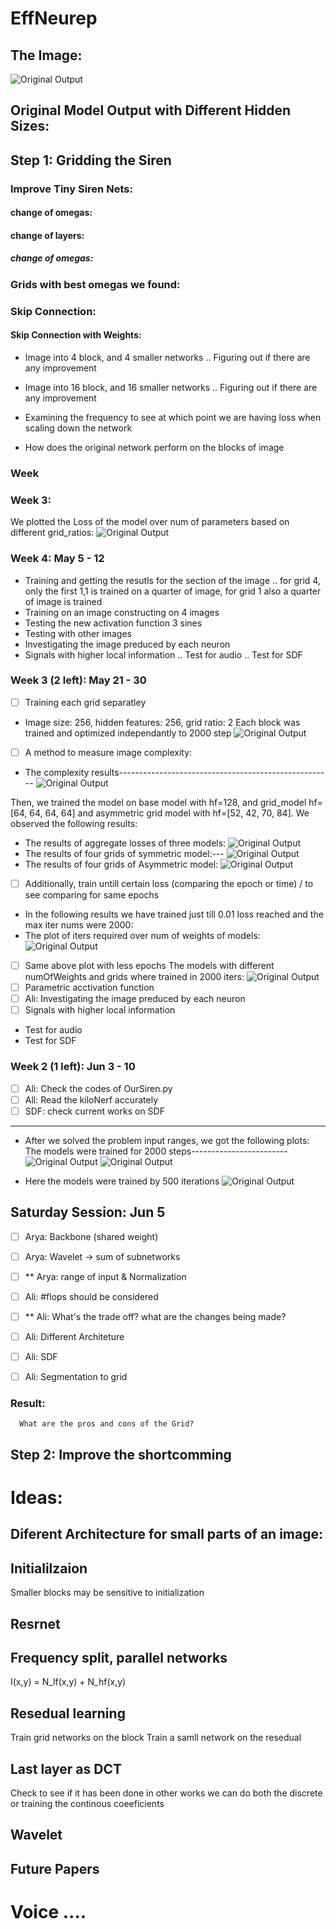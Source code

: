 # EffNeurep
## The Image:
![Original Output](./images/image.jpg?raw=true "Original Model")
## Original Model Output with Different Hidden Sizes:
<!-- picture: 256, hidden: 512, Total loss 0.000017, Total Trainable Params: 791043 -->
<!-- ![Original Output](./images/original_output(0).jpg?raw=true "Original Model") -->
<!-- picture: 256, hidden: 256, Total loss 0.000082, Total Trainable Params: 198915 -->
<!-- ![Original Output](./images/original_output.jpg?raw=true "Original Model") -->
<!-- picture: 256, hidden: 128, Total loss 0.000828, Total Trainable Params: 50307 -->
<!-- ![Original Output](./images/original_output(1).jpg?raw=true "Original Model") -->
<!-- picture: 256, hidden: 64, Total loss 0.006961, Total Trainable Params: 12867 -->
<!-- ![Original Output](./images/original_output(2).jpg?raw=true "Original Model") -->
<!-- picture: 256, hidden: 32, Total loss 0.039233, Total Trainable Params: 3363 -->
<!-- ![Original Output](./images/original_output(3).jpg?raw=true "Original Model") -->

## Step 1: Gridding the Siren
<!-- picture: 256, hidden: 128, Grid_ratio:2, Grid Total loss 0.0007812, Total Trainable Params: 51468 -->
<!-- ![Original Output](./images/grid_result1.jpg?raw=true "Original Model") -->
<!-- picture: 256, hidden: 96, Grid_ratio:2, Grid Total loss 0.000571, Total Trainable Params: 29388 -->
<!-- ![Original Output](./images/grid_result4.jpg?raw=true "Original Model") -->
<!-- picture: 256, hidden: 80, Grid_ratio:2, Grid Total loss 0.001055, Total Trainable Params: 20652 -->
<!-- ![Original Output](./images/grid_result5.jpg?raw=true "Original Model") -->
<!-- picture: 256, hidden: 64, Grid_ratio:2, Grid Total loss 0.001914, Total Trainable Params: 13452 -->
<!-- ![Original Output](./images/grid_result6.jpg?raw=true "Original Model") -->
<!-- picture: 256, hidden: 56, Grid_ratio:2, Grid Total loss 0.002929, Total Trainable Params: 10428 -->
<!-- ![Original Output](./images/grid_result7.jpg?raw=true "Original Model") -->
<!-- picture: 256, hidden: 48, Grid_ratio:2, Grid Total loss 0.004338, Total Trainable Params: 7788 -->
<!-- ![Original Output](./images/grid_result8.jpg?raw=true "Original Model") -->
<!-- picture: 256, hidden: 40, Grid_ratio:2, Grid Total loss 0.006983, Total Trainable Params: 5532 -->
<!-- ![Original Output](./images/grid_result9.jpg?raw=true "Original Model") -->
<!-- picture: 256, hidden: 32, Grid_ratio:2, Grid Total loss 0.011597, Total Trainable Params: 3660 -->
<!-- ![Original Output](./images/grid_result10.jpg?raw=true "Original Model") -->

<!-- picture: 256, hidden: 128, Grid_ratio:4, Grid Total loss 0.0002337, Total Trainable Params: 53808 -->
<!-- ![Original Output](./images/grid_result2.jpg?raw=true "Original Model") -->
<!-- picture: 256, hidden: 64, Grid_ratio:4, Grid Total loss 0.003049, Total Trainable Params: 14640 -->
<!-- ![Original Output](./images/grid_result11.jpg?raw=true "Original Model") -->

<!-- picture: 256, hidden: 128, Grid_ratio:8, Grid Total loss 0.000810, Total Trainable Params: 58560 -->
<!-- ![Original Output](./images/grid_result3.jpg?raw=true "Original Model") -->

### Improve Tiny Siren Nets:
#### change of omegas:
<!-- picture: 256, hidden: 32, Total loss 0.039233, Total Trainable Params: 3363 -->
<!-- ![Original Output](./images/original_output(3).jpg?raw=true "Original Model") -->

<!-- picture: 256, hidden: 32, outermost_linear: False, Total loss 0.051598, Total Trainable Params: 3363 -->
<!-- ![Original Output](./images/tiny_output.jpg?raw=true "Original Model") -->
<!-- picture: 256, hidden: 32, first_omega_0:60, hidden_omega:30, Total loss 0.055761, Total Trainable Params: 3363 -->
<!-- ![Original Output](./images/tiny_output3.jpg?raw=true "Original Model") -->
<!-- picture: 256, hidden: 32, first_omega_0:30, hidden_omega:60, Total loss 0.041092, Total Trainable Params: 3363 -->
<!-- ![Original Output](./images/tiny_output4.jpg?raw=true "Original Model") -->
<!-- picture: 256, hidden: 32, first_omega_0:30, hidden_omega:120, Total loss 0.040188, Total Trainable Params: 3363 -->
<!-- ![Original Output](./images/tiny_output5.jpg?raw=true "Original Model") -->
<!-- picture: 256, hidden: 32, first_omega_0:30, hidden_omega:240, Total loss 0.043150, Total Trainable Params: 3363 -->
<!-- ![Original Output](./images/tiny_output6.jpg?raw=true "Original Model") -->
<!-- picture: 256, hidden: 32, first_omega_0:20, hidden_omega:120, Total loss 0.042351, Total Trainable Params: 3363 -->
<!-- ![Original Output](./images/tiny_output7.jpg?raw=true "Original Model") -->
<!-- picture: 256, hidden: 32, first_omega_0:10, hidden_omega:120, Total loss 0.049642, Total Trainable Params: 3363 -->
<!-- ![Original Output](./images/tiny_output8.jpg?raw=true "Original Model") -->
#### change of layers:
<!-- picture: 256, layers:2, hidden: 40, Total loss 0.040570, Total Trainable Params: 3523 -->
<!-- ![Original Output](./images/tiny_output9.jpg?raw=true "Original Model") -->
<!-- picture: 256, layers:1, hidden: 56, Total loss 0.056993, Total Trainable Params: 3531 -->
<!-- ![Original Output](./images/tiny_output10.jpg?raw=true "Original Model") -->
<!-- picture: 256, layers:4, hidden: 28, Total loss 0.037657, Total Trainable Params: 3419 -->
<!-- ![Original Output](./images/tiny_output11.jpg?raw=true "Original Model") -->
<!-- picture: 256, layers:5, hidden: 25, Total loss 0.036021, Total Trainable Params: 3403 -->
<!-- ![Original Output](./images/tiny_output12.jpg?raw=true "Original Model") -->
<!-- picture: 256, layers:6, hidden: 23, Total loss 0.042324, Total Trainable Params: 3452 -->
<!-- 
![Original Output](./images/tiny_output13.jpg?raw=true "Original Model") -->
##### change of omegas:
<!-- picture: 256, layers:5, hidden:25, first_omega_0:30, hidden_omega:30, Total loss 0.036021, Total Trainable Params: 3403 -->
<!-- ![Original Output](./images/tiny_output12.jpg?raw=true "Original Model") -->
<!-- picture: 256, layers:5, hidden:25, first_omega_0:60, hidden_omega:30, Total loss 0.084523, Total Trainable Params: 3403 -->
<!-- ![Original Output](./images/tiny_output14.jpg?raw=true "Original Model") -->
<!-- picture: 256, layers:5, hidden:25, first_omega_0:30, hidden_omega:60, Total loss 0.033875, Total Trainable Params: 3403 -->
<!-- ![Original Output](./images/tiny_output15.jpg?raw=true "Original Model") -->
<!-- picture: 256, layers:5, hidden:25, first_omega_0:30, hidden_omega:90, Total loss 0.038705, Total Trainable Params: 3403 -->
<!-- ![Original Output](./images/tiny_output16.jpg?raw=true "Original Model") -->
<!-- picture: 256, layers:5, hidden:25, first_omega_0:20, hidden_omega:60, Total loss 0.036265, Total Trainable Params: 3403 -->
<!-- ![Original Output](./images/tiny_output17.jpg?raw=true "Original Model") -->
<!-- picture: 256, layers:5, hidden:25, first_omega_0:10, hidden_omega:60, Total loss 0.034360, Total Trainable Params: 3403 -->
<!-- ![Original Output](./images/tiny_output18.jpg?raw=true "Original Model") -->
<!-- picture: 256, layers:5, hidden:25, first_omega_0:5, hidden_omega:60, Total loss 0.044639, Total Trainable Params: 3403 -->
<!-- ![Original Output](./images/tiny_output19.jpg?raw=true "Original Model") -->
<!-- picture: 256, layers:5, hidden:25, first_omega_0:1, hidden_omega:60, Total loss 0.072873, Total Trainable Params: 3403 -->
<!-- ![Original Output](./images/tiny_output20.jpg?raw=true "Original Model") -->
<!-- picture: 256, hidden: 32, first_omega_0:300, Total loss 0.682163, Total Trainable Params: 3363 -->
<!-- ![Original Output](./images/tiny_output1.jpg?raw=true "Original Model") -->
<!-- picture: 256, hidden: 32, first_omega_0:300, hidden_omega:300, Total loss 0.957278, Total Trainable Params: 3363 -->
<!-- ![Original Output](./images/tiny_output2.jpg?raw=true "Original Model") -->

### Grids with best omegas we found:
<!-- picture: 256, gird:2, layers:5, hidden:100, first_omega_0:30, hidden_omega:60, Total loss 0.000187, Total Trainable Params: 52212 -->
<!-- ![Original Output](./images/grid_result12.jpg?raw=true "Original Model") -->
<!-- picture: 256, gird:2, layers:5, hidden:50, first_omega_0:30, hidden_omega:60, Total loss 0.001837, Total Trainable Params: 13612 -->
<!-- ![Original Output](./images/grid_result13.jpg?raw=true "Original Model") -->

### Skip Connection:
<!-- picture: 256, hidden: 128, Total loss 0.003690, Total Trainable Params: 50307 -->
<!-- ![Original Output](./images/skip_model.jpg?raw=true "Original Model") -->
#### Skip Connection with Weights:
<!-- picture: 256, hidden: 256, Total loss 0.000167, Total Trainable Params: 199427 -->
<!-- ![Original Output](./images/skip_model2.jpg?raw=true "Original Model") -->
<!-- picture: 256, hidden: 128, Total loss 0.001049, Total Trainable Params: 50563 -->
<!-- ![Original Output](./images/skip_model1.jpg?raw=true "Original Model") -->
<!-- picture: 256, hidden: 64, Total loss 0.007480, Total Trainable Params: 12995 -->
<!-- ![Original Output](./images/skip_model3.jpg?raw=true "Original Model") -->
<!-- picture: 256, hidden: 32, Total loss 0.037725, Total Trainable Params: 3427 -->
<!-- ![Original Output](./images/skip_model4.jpg?raw=true "Original Model") -->

* Image into 4 block, and 4 smaller networks
.. Figuring out if there are any improvement
* Image into 16 block, and 16 smaller networks
.. Figuring out if there are any improvement
* Examining the frequency to see at which point we are having loss when scaling down the network


* How does the original network perform on the blocks of image
### Week 
### Week 3:
We plotted the Loss of the model over num of parameters based on different grid_ratios:
![Original Output](./images/plot_nparams_loss.jpg?raw=true "Plot")
### Week 4: May 5 - 12
* Training and getting the resutls for the section of the image
.. for grid 4, only the first 1,1 is trained on a quarter of image, for grid 1 also a quarter of image is trained
* Training on an image constructing on 4 images
* Testing the new activation function 3 sines
* Testing with other images
* Investigating the image preduced by each neuron
* Signals with higher local information
.. Test for audio
.. Test for SDF

### Week 3 (2 left): May 21 - 30
- [ ] Training each grid separatley
* Image size: 256, hidden features: 256, grid ratio: 2
  Each block was trained and optimized independantly to 2000 step
![Original Output](./images/seperately_trained_image_256_hidden_256_grid_2.jpg?raw=true "Plot")
- [ ] A method to measure image complexity:
* The complexity results-----------------------------------------------------
![Original Output](./images/complexity_results_on_astornaut.jpg?raw=true "Plot")

Then, we trained the model on base model with hf=128, and grid_model hf=[64, 64, 64, 64] and asymmetric grid model with hf=[52, 42, 70, 84]. We observed the following results:
* The results of aggregate losses of three models:
![Original Output](./images/plot_aggregate_loss_iters_gridded_and_base_models.jpg?raw=true "Plot")
* The results of four grids of symmetric model:---
![Original Output](./images/plot_loss_iters_symmetric_gridded_model.jpg?raw=true "Plot")
* The results of four grids of Asymmetric model:
![Original Output](./images/plot_loss_iters_asymmetric_gridded_model.jpg?raw=true "Plot")
- [ ] Additionally, train untill certain loss (comparing the epoch or time) / to see comparing for same epochs
* In the following results we have trained just till 0.01 loss reached and the max iter nums were 2000:
* The plot of iters required over num of weights of models:
![Original Output](./images/plot_iters_params_iters_to_loss_0_01.jpg?raw=true "Plot")

- [ ] Same above plot with less epochs 
The models with different numOfWeights and grids where trained in 2000 iters:
![Original Output](./images/plot_loss_2000_params_loss.jpg?raw=true "Plot")
- [ ] Parametric acctivation function
- [ ] Ali: Investigating the image preduced by each neuron
- [ ] Signals with higher local information
* Test for audio
* Test for SDF
### Week 2 (1 left): Jun 3 - 10
- [ ] Ali: Check the codes of OurSiren.py
- [ ] All: Read the kiloNerf accurately
- [ ] SDF: check current works on SDF
---------------------------------------------
* After we solved the problem input ranges, we got the following plots: The models were trained for 2000 steps------------------------
![Original Output](./images/plot_gridded_models_loss_params_2000.jpg?raw=true "Plot")
![Original Output](./images/plot_gridded_models_Iters_params.jpg?raw=true "Plot")

* Here the models were trained by 500 iterations
![Original Output](./images/plot_gridded_models_Iters_loss_500Iters.jpg?raw=true "Plot")
## Saturday Session: Jun 5
- [ ] Arya: Backbone (shared weight)
- [ ] Arya: Wavelet -> sum of subnetworks
- [ ] ** Arya: range of input & Normalization

- [ ] Ali: #flops should be considered
- [ ] ** Ali: What's the trade off? what are the changes being made?
- [ ] Ali: Different Architeture
- [ ] Ali: SDF
- [ ] Ali: Segmentation to grid


### Result:
      What are the pros and cons of the Grid?
      
## Step 2: Improve the shortcomming


# Ideas:




## Diferent Architecture for small parts of an image:
## Initialilzaion
Smaller blocks may be sensitive to initialization
## Resrnet


## Frequency split, parallel networks
I(x,y) = N_lf(x,y) + N_hf(x,y)

## Resedual learning
Train grid networks on the block
Train a samll network on the resedual 

## Last layer as DCT 
Check to see if it has been done in other works
we can do both the discrete or training the continous coeeficients

## Wavelet

## Future Papers
# Voice ....


